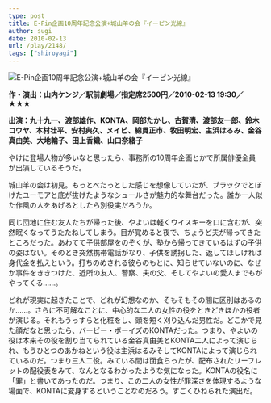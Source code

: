 ```yaml
---
type: post
title: E-Pin企画10周年記念公演+城山羊の会『イーピン光線』
author: sugi
date: 2010-02-13
url: /play/2148/
tags: ["shiroyagi"]
---
```

<img src="/images/play/20100213.jpg" alt="E-Pin企画10周年記念公演+城山羊の会『イーピン光線』" class="alignleft" />

**作・演出：山内ケンジ／駅前劇場／指定席2500円／2010-02-13 19:30／★★★**

**出演：九十九一、渡部雄作、KONTA、岡部たかし、古賀清、渡部友一郎、鈴木コウヤ、本村壮平、安村典久、メイビ、綿貫正市、牧田明宏、主浜はるみ、金谷真由美、大地輪子、田上香織、山口奈緒子**

やけに登場人物が多いなと思ったら、事務所の10周年企画とかで所属俳優全員が出演しているそうだ。

城山羊の会は初見。もっとべたっとした感じを想像していたが、ブラックでとぼけたユーモアと底が抜けたようなシュールさが魅力的な舞台だった。誰か一人似た作風の人をあげるとしたら別役実だろうか。

同じ団地に住む友人たちが帰った後、やよいは軽くウイスキーを口に含むが、突然眠くなってうたたねしてしまう。目が覚めると夜で、ちょうど夫が帰ってきたところだった。あわてて子供部屋をのぞくが、塾から帰ってきているはずの子供の姿はない。そのとき突然携帯電話がなり、子供を誘拐した、返してほしければ身代金を払えという。打ちのめされる彼らのもとに、知らせていないのに、なぜか事件をききつけた、近所の友人、警察、夫の父、そしてやよいの愛人までもがやってくる......。

どれが現実に起きたことで、どれが幻想なのか、そもそもその間に区別はあるのか......。さらに不可解なことに、中心的な二人の女性の役をときどきほかの役者が演じる。それもうっすらと化粧をし、頭を短く刈り込んだ男性だ。どこかで見た顔だなと思ったら、バービー・ボーイズのKONTAだった。つまり、やよいの役は本来その役を割り当てられている金谷真由美とKONTA二人によって演じられ、もうひとつのあかねという役は主浜はるみそしてKONTAによって演じられているのだ。つまり三人二役。みている間は面食らったが、配布されたリーフレットの配役表をみて、なんとなるわかったような気になった。KONTAの役名に「罪」と書いてあったのだ。つまり、この二人の女性が罪深さを体現するような場面で、KONTAに変身するということなのだろう。すごくひねられた演出だ。

